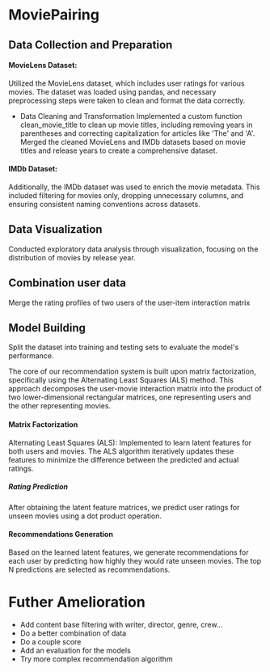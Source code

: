 # MoviePairing

## Data Collection and Preparation

#### MovieLens Dataset:
Utilized the MovieLens dataset, which includes user ratings for various movies. The dataset was loaded using pandas, and necessary preprocessing steps were taken to clean and format the data correctly.
* Data Cleaning and Transformation
Implemented a custom function clean_movie_title to clean up movie titles, including removing years in parentheses and correcting capitalization for articles like 'The' and 'A'.
Merged the cleaned MovieLens and IMDb datasets based on movie titles and release years to create a comprehensive dataset.
#### IMDb Dataset:
Additionally, the IMDb dataset was used to enrich the movie metadata. This included filtering for movies only, dropping unnecessary columns, and ensuring consistent naming conventions across datasets.

## Data Visualization
Conducted exploratory data analysis through visualization, focusing on the distribution of movies by release year.


##  Combination user data
Merge the rating profiles of two users of the user-item interaction matrix

## Model Building
Split the dataset into training and testing sets to evaluate the model's performance.

The core of our recommendation system is built upon 
matrix factorization, specifically using 
the Alternating Least Squares (ALS) method.
This approach decomposes the user-movie interaction 
matrix into the product of two lower-dimensional 
rectangular matrices, one representing users and
the other representing movies.

#### Matrix Factorization
Alternating Least Squares (ALS): Implemented to learn latent features for both users and movies. The ALS algorithm iteratively updates these features to minimize the difference between the predicted and actual ratings.
##### Rating Prediction
After obtaining the latent feature matrices, we predict user ratings for unseen movies using a dot product operation.
#### Recommendations Generation
Based on the learned latent features, we generate recommendations for each user by predicting how highly they would rate unseen movies. The top N predictions are selected as recommendations.

# Futher Amelioration

* Add content base filtering with writer, director, genre, crew...
* Do a better combination of data
* Do a couple score
* Add an evaluation for the models
* Try more complex recommendation algorithm
